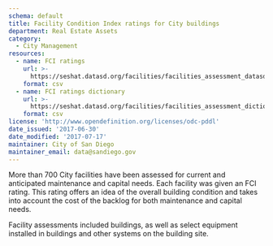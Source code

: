 ```yaml
---
schema: default
title: Facility Condition Index ratings for City buildings
department: Real Estate Assets
category:
  - City Management
resources:
  - name: FCI ratings
    url: >-
      https://seshat.datasd.org/facilities/facilities_assessment_datasd.csv
    format: csv
  - name: FCI ratings dictionary
    url: >-
      https://seshat.datasd.org/facilities/facilities_assessment_dictionary_datasd.csv
    format: csv
license: 'http://www.opendefinition.org/licenses/odc-pddl'
date_issued: '2017-06-30'
date_modified: '2017-07-17'
maintainer: City of San Diego
maintainer_email: data@sandiego.gov
---
```

More than 700 City facilities have been assessed for current and anticipated maintenance and capital needs. Each facility was given an FCI rating. This rating offers an idea of the overall building condition and takes into account the cost of the backlog for both maintenance and capital needs.
<!--more-->
Facility assessments included buildings, as well as select equipment installed in buildings and other systems on the building site.

